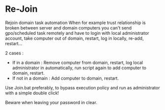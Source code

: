 # Re-Join
Rejoin domain task automation
When for example trust relationship is broken between server and domain computers you can't send gpo/scheduled task remotely and have to login with local administrator account, take computer out of domain, restart, log in locally, re-add, restart...

2 cases :
  - If in a domain : Remove computer from domain, restart, log local administrator in automatically, run script again to add computer to domain, restart.
  - If not in a domain : Add computer to domain, restart.

Use Join.bat preferably, to bypass execution policy and run as administrator with a simple double click!

Beware when leaving your password in clear.
